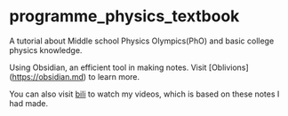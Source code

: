 # programme_physics_textbook
A tutorial about Middle school Physics Olympics(PhO) and basic college physics knowledge.

Using Obsidian, an efficient tool in making notes. Visit [Oblivions] (https://obsidian.md) to learn more.

You can also visit [bili](https://space.bilibili.com/1382640092) to watch my videos, which is based on these notes I had made.
